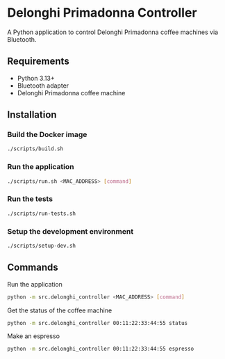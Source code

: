 # Delonghi Primadonna Controller

A Python application to control Delonghi Primadonna coffee machines via Bluetooth.

## Requirements

- Python 3.13+
- Bluetooth adapter
- Delonghi Primadonna coffee machine

## Installation

### Build the Docker image


```bash
./scripts/build.sh
```

### Run the application

```bash
./scripts/run.sh <MAC_ADDRESS> [command]
```

### Run the tests

```bash
./scripts/run-tests.sh
```

### Setup the development environment

```bash
./scripts/setup-dev.sh
```

## Commands

Run the application

```bash
python -m src.delonghi_controller <MAC_ADDRESS> [command]
```

Get the status of the coffee machine

```bash
python -m src.delonghi_controller 00:11:22:33:44:55 status
```

Make an espresso

```bash
python -m src.delonghi_controller 00:11:22:33:44:55 espresso
```
